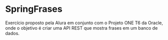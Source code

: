 # SpringFrases
Exercício proposto pela Alura em conjunto com o Projeto ONE T6 da Oracle, onde o objetivo é criar uma API REST que mostra frases em um banco de dados.
